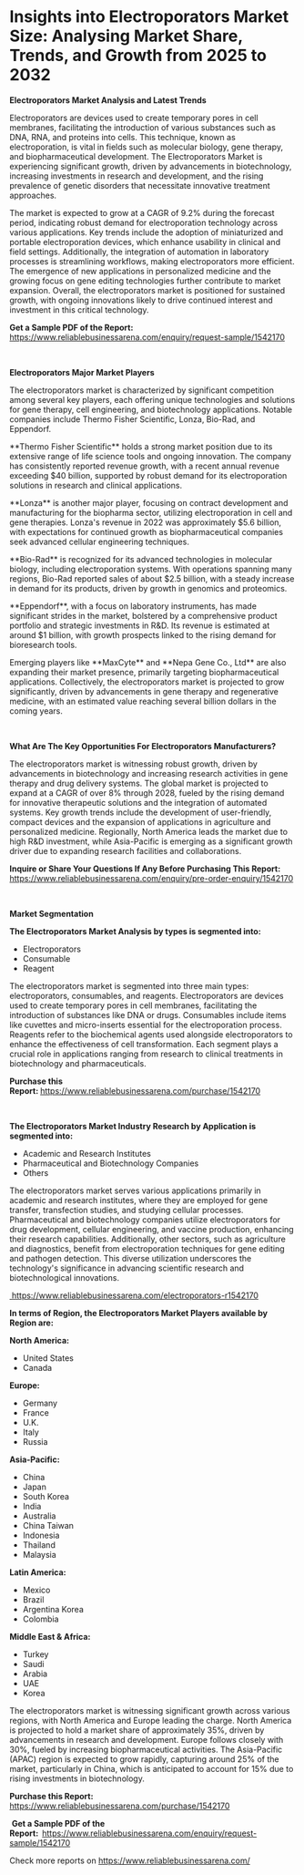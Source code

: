 <p><h1>Insights into Electroporators Market Size: Analysing Market Share, Trends, and Growth from 2025 to 2032</h1></p><p><strong>Electroporators Market Analysis and Latest Trends</strong></p>
<p><p>Electroporators are devices used to create temporary pores in cell membranes, facilitating the introduction of various substances such as DNA, RNA, and proteins into cells. This technique, known as electroporation, is vital in fields such as molecular biology, gene therapy, and biopharmaceutical development. The Electroporators Market is experiencing significant growth, driven by advancements in biotechnology, increasing investments in research and development, and the rising prevalence of genetic disorders that necessitate innovative treatment approaches.</p><p>The market is expected to grow at a CAGR of 9.2% during the forecast period, indicating robust demand for electroporation technology across various applications. Key trends include the adoption of miniaturized and portable electroporation devices, which enhance usability in clinical and field settings. Additionally, the integration of automation in laboratory processes is streamlining workflows, making electroporators more efficient. The emergence of new applications in personalized medicine and the growing focus on gene editing technologies further contribute to market expansion. Overall, the electroporators market is positioned for sustained growth, with ongoing innovations likely to drive continued interest and investment in this critical technology.</p></p>
<p><strong>Get a Sample PDF of the Report:&nbsp;</strong> <a href="https://www.reliablebusinessarena.com/enquiry/request-sample/1542170?utm_campaign=3021&utm_medium=2&utm_source=Github&utm_content=ia&utm_term=11042025&utm_id=electroporators">https://www.reliablebusinessarena.com/enquiry/request-sample/1542170</a></p>
<p>&nbsp;</p>
<p><strong>Electroporators Major Market Players</strong></p>
<p><p>The electroporators market is characterized by significant competition among several key players, each offering unique technologies and solutions for gene therapy, cell engineering, and biotechnology applications. Notable companies include Thermo Fisher Scientific, Lonza, Bio-Rad, and Eppendorf. </p><p>**Thermo Fisher Scientific** holds a strong market position due to its extensive range of life science tools and ongoing innovation. The company has consistently reported revenue growth, with a recent annual revenue exceeding $40 billion, supported by robust demand for its electroporation solutions in research and clinical applications. </p><p>**Lonza** is another major player, focusing on contract development and manufacturing for the biopharma sector, utilizing electroporation in cell and gene therapies. Lonza's revenue in 2022 was approximately $5.6 billion, with expectations for continued growth as biopharmaceutical companies seek advanced cellular engineering techniques.</p><p>**Bio-Rad** is recognized for its advanced technologies in molecular biology, including electroporation systems. With operations spanning many regions, Bio-Rad reported sales of about $2.5 billion, with a steady increase in demand for its products, driven by growth in genomics and proteomics.</p><p>**Eppendorf**, with a focus on laboratory instruments, has made significant strides in the market, bolstered by a comprehensive product portfolio and strategic investments in R&D. Its revenue is estimated at around $1 billion, with growth prospects linked to the rising demand for bioresearch tools.</p><p>Emerging players like **MaxCyte** and **Nepa Gene Co., Ltd** are also expanding their market presence, primarily targeting biopharmaceutical applications. Collectively, the electroporators market is projected to grow significantly, driven by advancements in gene therapy and regenerative medicine, with an estimated value reaching several billion dollars in the coming years.</p></p>
<p>&nbsp;</p>
<p><strong>What Are The Key Opportunities For Electroporators Manufacturers?</strong></p>
<p><p>The electroporators market is witnessing robust growth, driven by advancements in biotechnology and increasing research activities in gene therapy and drug delivery systems. The global market is projected to expand at a CAGR of over 8% through 2028, fueled by the rising demand for innovative therapeutic solutions and the integration of automated systems. Key growth trends include the development of user-friendly, compact devices and the expansion of applications in agriculture and personalized medicine. Regionally, North America leads the market due to high R&D investment, while Asia-Pacific is emerging as a significant growth driver due to expanding research facilities and collaborations.</p></p>
<p><strong>Inquire or Share Your Questions If Any Before Purchasing This Report:</strong> <a href="https://www.reliablebusinessarena.com/enquiry/pre-order-enquiry/1542170?utm_campaign=3021&utm_medium=2&utm_source=Github&utm_content=ia&utm_term=11042025&utm_id=electroporators">https://www.reliablebusinessarena.com/enquiry/pre-order-enquiry/1542170</a></p>
<p>&nbsp;</p>
<p><strong>Market Segmentation</strong></p>
<p><strong>The Electroporators Market Analysis by types is segmented into:</strong></p>
<p><ul><li>Electroporators</li><li>Consumable</li><li>Reagent</li></ul></p>
<p><p>The electroporators market is segmented into three main types: electroporators, consumables, and reagents. Electroporators are devices used to create temporary pores in cell membranes, facilitating the introduction of substances like DNA or drugs. Consumables include items like cuvettes and micro-inserts essential for the electroporation process. Reagents refer to the biochemical agents used alongside electroporators to enhance the effectiveness of cell transformation. Each segment plays a crucial role in applications ranging from research to clinical treatments in biotechnology and pharmaceuticals.</p></p>
<p><strong>Purchase this Report:&nbsp;</strong><a href="https://www.reliablebusinessarena.com/purchase/1542170?utm_campaign=3021&utm_medium=2&utm_source=Github&utm_content=ia&utm_term=11042025&utm_id=electroporators">https://www.reliablebusinessarena.com/purchase/1542170</a></p>
<p>&nbsp;</p>
<p><strong>The Electroporators Market Industry Research by Application is segmented into:</strong></p>
<p><ul><li>Academic and Research Institutes</li><li>Pharmaceutical and Biotechnology Companies</li><li>Others</li></ul></p>
<p><p>The electroporators market serves various applications primarily in academic and research institutes, where they are employed for gene transfer, transfection studies, and studying cellular processes. Pharmaceutical and biotechnology companies utilize electroporators for drug development, cellular engineering, and vaccine production, enhancing their research capabilities. Additionally, other sectors, such as agriculture and diagnostics, benefit from electroporation techniques for gene editing and pathogen detection. This diverse utilization underscores the technology's significance in advancing scientific research and biotechnological innovations.</p></p>
<p><a href="https://www.reliablebusinessarena.com/electroporators-r1542170?utm_campaign=3021&utm_medium=2&utm_source=Github&utm_content=ia&utm_term=11042025&utm_id=electroporators">&nbsp;https://www.reliablebusinessarena.com/electroporators-r1542170</a></p>
<p><strong>In terms of Region, the Electroporators Market Players available by Region are:</strong></p>
<p>
    <p> <strong> North America: </strong>
        <ul>
            <li>United States</li>
            <li>Canada</li>
        </ul>
        </p> 
    <p> <strong> Europe: </strong>
        <ul>
            <li>Germany</li>
            <li>France</li>
            <li>U.K.</li>
            <li>Italy</li>
            <li>Russia</li>
        </ul>
        </p> 
    <p> <strong> Asia-Pacific: </strong>
        <ul>
            <li>China</li>
            <li>Japan</li>
            <li>South Korea</li>
            <li>India</li>
            <li>Australia</li>
            <li>China Taiwan</li>
            <li>Indonesia</li>
            <li>Thailand</li>
            <li>Malaysia</li>
        </ul>
        </p> 
    <p> <strong> Latin America: </strong>
        <ul>
            <li>Mexico</li>
            <li>Brazil</li>
            <li>Argentina Korea</li>
            <li>Colombia</li>
        </ul>
        </p> 
    <p> <strong> Middle East & Africa: </strong>
        <ul>
            <li>Turkey</li>
            <li>Saudi</li>
            <li>Arabia</li>
            <li>UAE</li>
            <li>Korea</li>
        </ul>
    </p>
    </p>
<p><p>The electroporators market is witnessing significant growth across various regions, with North America and Europe leading the charge. North America is projected to hold a market share of approximately 35%, driven by advancements in research and development. Europe follows closely with 30%, fueled by increasing biopharmaceutical activities. The Asia-Pacific (APAC) region is expected to grow rapidly, capturing around 25% of the market, particularly in China, which is anticipated to account for 15% due to rising investments in biotechnology.</p></p>
<p><strong>Purchase this Report: </strong><a href="https://www.reliablebusinessarena.com/purchase/1542170?utm_campaign=3021&utm_medium=2&utm_source=Github&utm_content=ia&utm_term=11042025&utm_id=electroporators">https://www.reliablebusinessarena.com/purchase/1542170</a></p>
<p>&nbsp;<strong>Get a Sample PDF of the Report:&nbsp;&nbsp;</strong><a href="https://www.reliablebusinessarena.com/enquiry/request-sample/1542170?utm_campaign=3021&utm_medium=2&utm_source=Github&utm_content=ia&utm_term=11042025&utm_id=electroporators">https://www.reliablebusinessarena.com/enquiry/request-sample/1542170</a></p>
<p><strong></strong></p>
<p>Check more reports on <a href="https://www.reliablebusinessarena.com/?utm_campaign=3021&utm_medium=2&utm_source=Github&utm_content=ia&utm_term=11042025&utm_id=electroporators">https://www.reliablebusinessarena.com/</a></p>